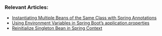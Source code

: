 
### Relevant Articles:
- [Instantiating Multiple Beans of the Same Class with Spring Annotations](https://www.baeldung.com/spring-same-class-multiple-beans)
- [Using Environment Variables in Spring Boot’s application.properties](https://www.baeldung.com/spring-boot-properties-env-variables)
- [Reinitialize Singleton Bean in Spring Context](https://www.baeldung.com/spring-reinitialize-singleton-bean)
